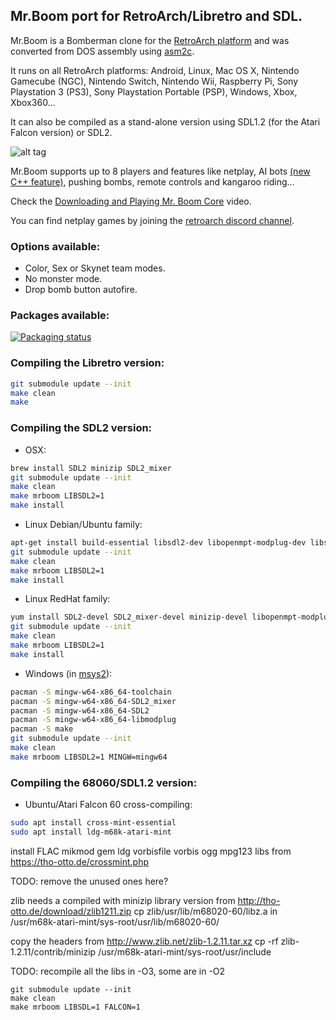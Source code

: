 ## Mr.Boom port for RetroArch/Libretro and SDL.

Mr.Boom is a Bomberman clone for the [RetroArch platform](http://www.retroarch.com) and was converted from DOS assembly using [asm2c](https://github.com/frranck/asm2c).

It runs on all RetroArch platforms: Android, Linux, Mac OS X, Nintendo Gamecube (NGC), Nintendo Switch, Nintendo Wii, Raspberry Pi, Sony Playstation 3 (PS3), Sony Playstation Portable (PSP), Windows, Xbox, Xbox360...

It can also be compiled as a stand-alone version using SDL1.2 (for the Atari Falcon version) or SDL2.

![alt tag](tests/screenshots/mrboom-5.gif)

Mr.Boom supports up to 8 players and features like netplay, AI bots [(new C++ feature)](ai/), pushing bombs, remote controls and kangaroo riding...

Check the [Downloading and Playing Mr. Boom Core](https://youtu.be/_0rw36mA9mM) video.

You can find netplay games by joining the [retroarch discord channel](https://discord.gg/011l9DB6qWt9B4bzO).

### Options available:

- Color, Sex or Skynet team modes.
- No monster mode.
- Drop bomb button autofire.

### Packages available:

[![Packaging status](https://repology.org/badge/vertical-allrepos/mrboom.svg)](https://repology.org/metapackage/mrboom)

### Compiling the Libretro version:

```sh
git submodule update --init
make clean
make
```

### Compiling the SDL2 version:
- OSX: 
```sh
brew install SDL2 minizip SDL2_mixer
git submodule update --init
make clean
make mrboom LIBSDL2=1
make install
```
- Linux Debian/Ubuntu family:
```sh
apt-get install build-essential libsdl2-dev libopenmpt-modplug-dev libsdl2-mixer-dev libminizip-dev
git submodule update --init
make clean
make mrboom LIBSDL2=1
make install
```
- Linux RedHat family:
```sh
yum install SDL2-devel SDL2_mixer-devel minizip-devel libopenmpt-modplug-devel
git submodule update --init
make clean
make mrboom LIBSDL2=1
make install
```

- Windows (in [msys2](http://www.msys2.org/)):
```sh
pacman -S mingw-w64-x86_64-toolchain
pacman -S mingw-w64-x86_64-SDL2_mixer
pacman -S mingw-w64-x86_64-SDL2
pacman -S mingw-w64-x86_64-libmodplug
pacman -S make
git submodule update --init
make clean
make mrboom LIBSDL2=1 MINGW=mingw64
```

### Compiling the 68060/SDL1.2 version: 
- Ubuntu/Atari Falcon 60 cross-compiling: 
```sh
sudo apt install cross-mint-essential
sudo apt install ldg-m68k-atari-mint
```
install FLAC mikmod gem ldg vorbisfile vorbis ogg mpg123 libs from https://tho-otto.de/crossmint.php

TODO: remove the unused ones here?

zlib needs a compiled with minizip library version from http://tho-otto.de/download/zlib1211.zip
cp zlib/usr/lib/m68020-60/libz.a  in /usr/m68k-atari-mint/sys-root/usr/lib/m68020-60/

copy the headers from http://www.zlib.net/zlib-1.2.11.tar.xz
cp -rf zlib-1.2.11/contrib/minizip /usr/m68k-atari-mint/sys-root/usr/include


TODO: recompile all the libs in -O3, some are in -O2
```
git submodule update --init
make clean
make mrboom LIBSDL=1 FALCON=1
```



